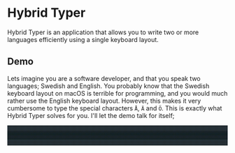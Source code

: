 # Hybrid Typer
Hybrid Typer is an application that allows you to write two or more languages efficiently using a single keyboard layout.

## Demo
Lets imagine you are a software developer, and that you speak two languages; Swedish and English. You probably know that the Swedish keyboard layout on macOS is terrible for programming, and you would much rather use the English keyboard layout. However, this makes it very cumbersome to type the special characters `Å`, `Ä` and `Ö`. This is exactly what Hybrid Typer solves for you. I'll let the demo talk for itself;

![Demo of Hybrid Typer in action](https://raw.githubusercontent.com/pendla/hybrid-typer/master/demo/hybrid-typer-demo.gif)
